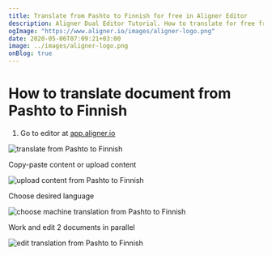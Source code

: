 ```yaml
---
title: Translate from Pashto to Finnish for free in Aligner Editor
description: Aligner Dual Editor Tutorial. How to translate for free from Pashto to Finnish. Aligner is multilingual document management platform. 
ogImage: "https://www.aligner.io/images/aligner-logo.png"
date: 2020-05-06T07:09:21+03:00
image: ../images/aligner-logo.png
onBlog: true
---
```


# How to translate document from Pashto to Finnish

1. Go to editor at [app.aligner.io](https://app.aligner.io "Aligner App web page")

![translate from Pashto to Finnish](../aligner-blank-editor.png "translate from Pashto to Finnish")

Copy-paste content or upload content

![upload content from Pashto to Finnish](../aligner-uploaded-document.png "upload content from Pashto to Finnish")

Choose desired language

![choose machine translation from Pashto to Finnish](../aligner-language-dropdown.png "choose machine translation from Pashto to Finnish")

Work and edit 2 documents in parallel

![edit translation from Pashto to Finnish](../aligner-double-sitded-editor.png "edit translation from Pashto to Finnish")

